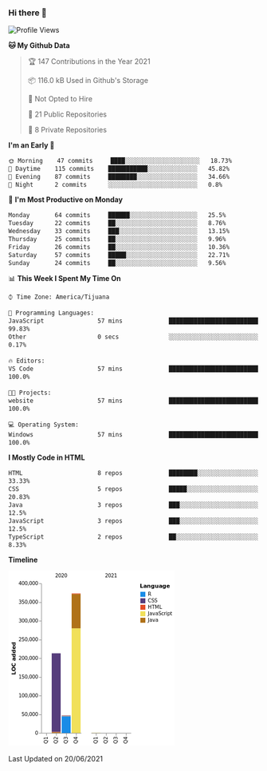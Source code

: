 ### Hi there 👋

<!--START_SECTION:waka-->
![Profile Views](http://img.shields.io/badge/Profile%20Views-3-blue)

**🐱 My Github Data** 

> 🏆 147 Contributions in the Year 2021
 > 
> 📦 116.0 kB Used in Github's Storage 
 > 
> 🚫 Not Opted to Hire
 > 
> 📜 21 Public Repositories 
 > 
> 🔑 8 Private Repositories  
 > 
**I'm an Early 🐤** 

```text
🌞 Morning    47 commits     ████░░░░░░░░░░░░░░░░░░░░░   18.73% 
🌆 Daytime    115 commits    ███████████░░░░░░░░░░░░░░   45.82% 
🌃 Evening    87 commits     ████████░░░░░░░░░░░░░░░░░   34.66% 
🌙 Night      2 commits      ░░░░░░░░░░░░░░░░░░░░░░░░░   0.8%

```
📅 **I'm Most Productive on Monday** 

```text
Monday       64 commits     ██████░░░░░░░░░░░░░░░░░░░   25.5% 
Tuesday      22 commits     ██░░░░░░░░░░░░░░░░░░░░░░░   8.76% 
Wednesday    33 commits     ███░░░░░░░░░░░░░░░░░░░░░░   13.15% 
Thursday     25 commits     ██░░░░░░░░░░░░░░░░░░░░░░░   9.96% 
Friday       26 commits     ██░░░░░░░░░░░░░░░░░░░░░░░   10.36% 
Saturday     57 commits     █████░░░░░░░░░░░░░░░░░░░░   22.71% 
Sunday       24 commits     ██░░░░░░░░░░░░░░░░░░░░░░░   9.56%

```


📊 **This Week I Spent My Time On** 

```text
⌚︎ Time Zone: America/Tijuana

💬 Programming Languages: 
JavaScript               57 mins             █████████████████████████   99.83% 
Other                    0 secs              ░░░░░░░░░░░░░░░░░░░░░░░░░   0.17%

🔥 Editors: 
VS Code                  57 mins             █████████████████████████   100.0%

🐱‍💻 Projects: 
website                  57 mins             █████████████████████████   100.0%

💻 Operating System: 
Windows                  57 mins             █████████████████████████   100.0%

```

**I Mostly Code in HTML** 

```text
HTML                     8 repos             ████████░░░░░░░░░░░░░░░░░   33.33% 
CSS                      5 repos             █████░░░░░░░░░░░░░░░░░░░░   20.83% 
Java                     3 repos             ███░░░░░░░░░░░░░░░░░░░░░░   12.5% 
JavaScript               3 repos             ███░░░░░░░░░░░░░░░░░░░░░░   12.5% 
TypeScript               2 repos             ██░░░░░░░░░░░░░░░░░░░░░░░   8.33%

```


**Timeline**

![Chart not found](https://raw.githubusercontent.com/Aarushi-Pandey/Aarushi-Pandey/main/charts/bar_graph.png) 


 Last Updated on 20/06/2021
<!--END_SECTION:waka-->
